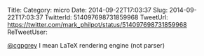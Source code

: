 Title: 
Category: micro
Date: 2014-09-22T17:03:37
Slug: 2014-09-22T17:03:37
TwitterId: 514097698731859968
TweetUrl: https://twitter.com/mark_philpot/status/514097698731859968
ReTweetUser: 

[@cgpgrey](https://twitter.com/cgpgrey) I mean LaTeX rendering engine (not parser)